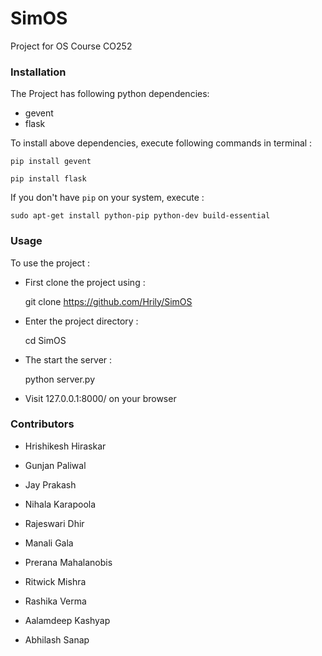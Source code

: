 # SimOS

Project for OS Course CO252

### Installation

The Project has following python dependencies:

+ gevent
+ flask

To install above dependencies, execute following commands in terminal : 

`pip install gevent`

`pip install flask`

If you don't have `pip` on your system, execute : 

`sudo apt-get install python-pip python-dev build-essential`

### Usage

To use the project :

+ First clone the project using : 

	git clone https://github.com/Hrily/SimOS

+ Enter the project directory :

	cd SimOS

+ The start the server : 

	python server.py

+ Visit 127.0.0.1:8000/ on your browser


### Contributors

+ Hrishikesh Hiraskar

+ Gunjan Paliwal

+ Jay Prakash

+ Nihala Karapoola

+ Rajeswari Dhir

+ Manali Gala

+ Prerana Mahalanobis

+ Ritwick Mishra

+ Rashika Verma

+ Aalamdeep Kashyap

+ Abhilash Sanap